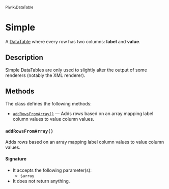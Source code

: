 <small>Piwik\DataTable</small>

Simple
======

A [DataTable](#) where every row has two columns: **label** and **value**.

Description
-----------

Simple DataTables are only used to slightly alter the output of some renderers
(notably the XML renderer).


Methods
-------

The class defines the following methods:

- [`addRowsFromArray()`](#addrowsfromarray) &mdash; Adds rows based on an array mapping label column values to value column values.

<a name="addrowsfromarray" id="addrowsfromarray"></a>
### `addRowsFromArray()`

Adds rows based on an array mapping label column values to value column values.

#### Signature

- It accepts the following parameter(s):
    - `$array`
- It does not return anything.


